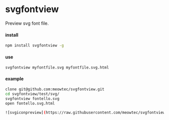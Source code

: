 svgfontview
===========

Preview svg font file.

#### install
```sh
npm install svgfontview -g
```

#### use
```
svgfontview myfontfile.svg myfontfile.svg.html
```

#### example
```sh
clone git@github.com:meowtec/svgfontview.git
cd svgfontview/test/svg/
svgfontview fontello.svg
open fontello.svg.html

![svgiconpreview](https://raw.githubusercontent.com/meowtec/svgfontview/master/preview.png)
